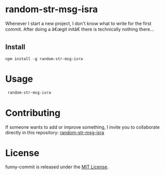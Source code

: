 # random-str-msg-isra

Whenever I start a new project, I don't know what to write for the first commit. After doing a â€œgit initâ€ there is technically nothing there...

## Install

```npm
npm install -g random-str-msg-isra
```

# Usage

```bash
 random-str-msg-isra
```

# Contributing

If someone wants to add or improve something, I invite you to collaborate directly in this repository: [random-str-msg-isra](https://github.com/IsraelMancha/random-str-msg-isra)

# License

funny-commit is released under the [MIT License](https://opensource.org/licenses/MIT).
